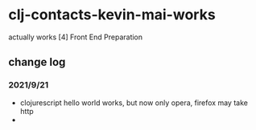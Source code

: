 # clj-contacts-kevin-mai-works
actually works
[4] Front End Preparation

## change log
### 2021/9/21
- clojurescript hello world works, but now only opera, firefox may take http
-
